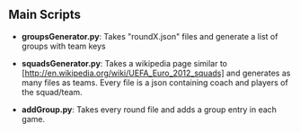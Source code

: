 Main Scripts
------------

* **groupsGenerator.py**: Takes "roundX.json" files and generate a list of groups with team keys

* **squadsGenerator.py**: Takes a wikipedia page similar to [http://en.wikipedia.org/wiki/UEFA_Euro_2012_squads] and generates as many files as teams. Every file is a json containing coach and players of the squad/team.

* **addGroup.py**: Takes every round file and adds a group entry in each game.
